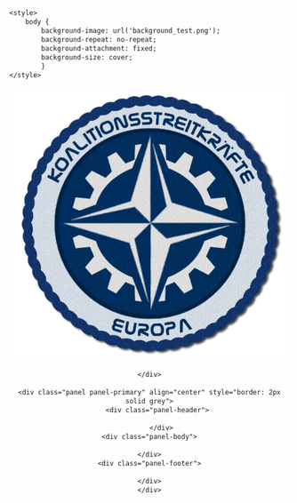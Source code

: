 <html>
<head>
	<meta charset='utf-8' />
	<meta name='viewport' content='width=device-width, user-scalable=no' />
	<title>KSE</title>
	
	<style>
		body {
  			background-image: url('background_test.png');
  			background-repeat: no-repeat;
  			background-attachment: fixed;
  			background-size: cover;
			}
	</style>
</head>
<body>
	<div align="center">
		<img src="label_kse.png" alt="Label KSE" style="background-color:#fff0"/>

	</div>
	  
	<div class="panel panel-primary" align="center" style="border: 2px solid grey">
        <div class="panel-header">
        
    	  </div>
	<div class="panel-body">
	 
	</div>
	<div class="panel-footer">
	
	</div>
	</div>
</body>


</html>